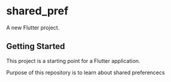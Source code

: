 # shared_pref

A new Flutter project.

## Getting Started

This project is a starting point for a Flutter application.

Purpose of this repository is to learn about shared preferencecs
